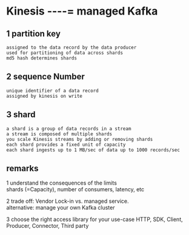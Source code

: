 

# Kinesis  ----= managed Kafka 


## 1 partition key  
```
assigned to the data record by the data producer
used for partitioning of data across shards
md5 hash determines shards
```


## 2 sequence Number  
```
unique identifier of a data record
assigned by kinesis on write
```

## 3 shard   
```
a shard is a group of data records in a stream
a stream is composed of multiple shards
you scale Kinesis streams by adding or removing shards
each shard provides a fixed unit of capacity
each shard ingests up to 1 MB/sec of data up to 1000 records/sec
```

## remarks

1 understand the consequences of the limits    
   shards (=Capacity), number of consumers, latency, etc    

2 trade off: Vendor Lock-in vs. managed service.  
    alternative: manage your own Kafka cluster

3 choose the right access library for your use-case
    HTTP, SDK, Client, Producer, Connector, Third party

        
